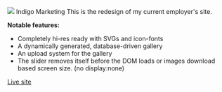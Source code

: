 <!--
tags: "web", "2013"
-->

[![](img/web/thumbs/indigo.jpg)](img/web/full/indigo.jpg) Indigo Marketing  This is the redesign of my current employer's site.

**Notable features:**
- Completely hi-res ready with SVGs and icon-fonts
- A dynamically generated, database-driven gallery
- An upload system for the gallery
- The slider removes itself before the DOM loads or images download based screen size. (no display:none)

[Live site](sites/indigo/)
